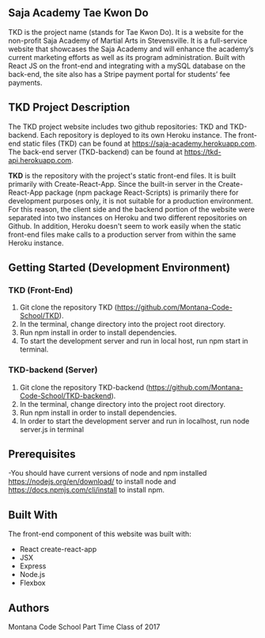 ## Saja Academy Tae Kwon Do
TKD is the project name (stands for Tae Kwon Do).  It is a website for the non-profit Saja Academy of Martial Arts in Stevensville.  It is a full-service website that showcases the Saja Academy and will enhance the academy’s current marketing efforts as well as its program administration.  Built with React JS on the front-end and integrating with a mySQL database on the back-end, the site also has a Stripe payment portal for students’ fee payments.

## TKD Project Description
The TKD project website includes two github repositories: TKD and TKD-backend. Each repository is deployed to its own Heroku instance. The front-end static files (TKD) can be found at https://saja-academy.herokuapp.com. The back-end server (TKD-backend) can be found at https://tkd-api.herokuapp.com.

**TKD** is the repository with the project's static front-end files. It is built primarily with Create-React-App. Since the built-in server in the Create-React-App package (npm package React-Scripts) is primarily there for development purposes only, it is not suitable for a production environment. For this reason, the client side and the backend portion of the website were separated into two instances on Heroku and two different repositories on Github. In addition, Heroku doesn't seem to work easily when the static front-end files make calls to a production server from within the same Heroku instance.  

## Getting Started (Development Environment)

### TKD (Front-End)
1. Git clone the repository TKD (https://github.com/Montana-Code-School/TKD).
2. In the terminal, change directory into the project root directory.
3. Run npm install in order to install dependencies.
4. To start the development server and run in local host, run npm start in terminal.

### TKD-backend (Server)
1. Git clone the repository TKD-backend (https://github.com/Montana-Code-School/TKD-backend).
2. In the terminal, change directory into the project root directory.
3. Run npm install in order to install dependencies.
4. In order to start the development server and run in localhost, run node server.js in terminal

## Prerequisites
-You should have current versions of node and npm installed https://nodejs.org/en/download/ to install node and https://docs.npmjs.com/cli/install to install npm.

## Built With
The front-end component of this website was built with:
* React create-react-app
* JSX
* Express
* Node.js
* Flexbox

## Authors
Montana Code School Part Time Class of 2017

